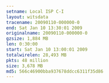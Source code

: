 ```yaml
---
setname: Local ISP C-I
layout: witsdata
tracename: 20090110-000000-0
end: Sat Jan 10 13:30:01 2009
originalname: 20090110-000000-0
gzsize: 1,884 MB
len: 0:30:00
start: Sat Jan 10 13:00:01 2009
totalwirelen: 28,493 MB
pkts: 48 million
size: 3,678 MB
md5: 566c46900bba937678ddcc6311f35d86
---
```

